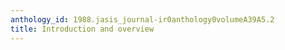 ```yaml
---
anthology_id: 1988.jasis_journal-ir0anthology0volumeA39A5.2
title: Introduction and overview
---
```

